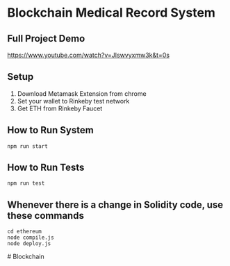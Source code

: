 # Blockchain Medical Record System

## Full Project Demo
https://www.youtube.com/watch?v=JIswvyxmw3k&t=0s

## Setup
1. Download Metamask Extension from chrome
2. Set your wallet to Rinkeby test network
3. Get ETH from Rinkeby Faucet

## How to Run System
```
npm run start
```

## How to Run Tests
```
npm run test
```

## Whenever there is a change in Solidity code, use these commands
```
cd ethereum
node compile.js
node deploy.js
```
#   B l o c k c h a i n  
 